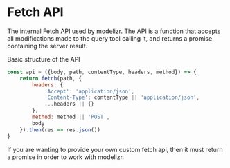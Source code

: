 # Fetch API

The internal Fetch API used by modelizr. The API is a function that accepts all modifications made to the query tool calling it, and returns a promise containing the server result.

Basic structure of the API
```javascript
const api = ({body, path, contentType, headers, method}) => {
    return fetch(path, {
        headers: {
            'Accept': 'application/json',
            'Content-Type': contentType || 'application/json',
            ...headers || {}
        },
        method: method || 'POST',
        body
    }).then(res => res.json())
}
```

If you are wanting to provide your own custom fetch api, then it must return a promise in order to work with modelizr.